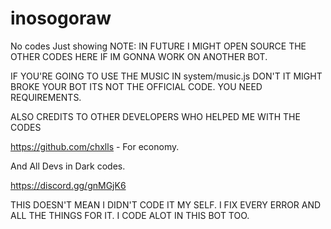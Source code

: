 # inosogoraw
No codes Just showing NOTE: IN FUTURE I MIGHT OPEN SOURCE THE OTHER CODES HERE IF IM GONNA WORK ON ANOTHER BOT.

IF YOU'RE GOING TO USE THE MUSIC IN system/music.js DON'T IT MIGHT BROKE YOUR BOT ITS NOT THE OFFICIAL CODE. YOU NEED REQUIREMENTS.

ALSO CREDITS TO OTHER DEVELOPERS WHO HELPED ME WITH THE CODES 

https://github.com/chxlls - For economy.

And All Devs in Dark codes.

https://discord.gg/gnMGjK6

THIS DOESN'T MEAN I DIDN'T CODE IT MY SELF. I FIX EVERY ERROR AND ALL THE THINGS FOR IT. I CODE ALOT IN THIS BOT TOO.
